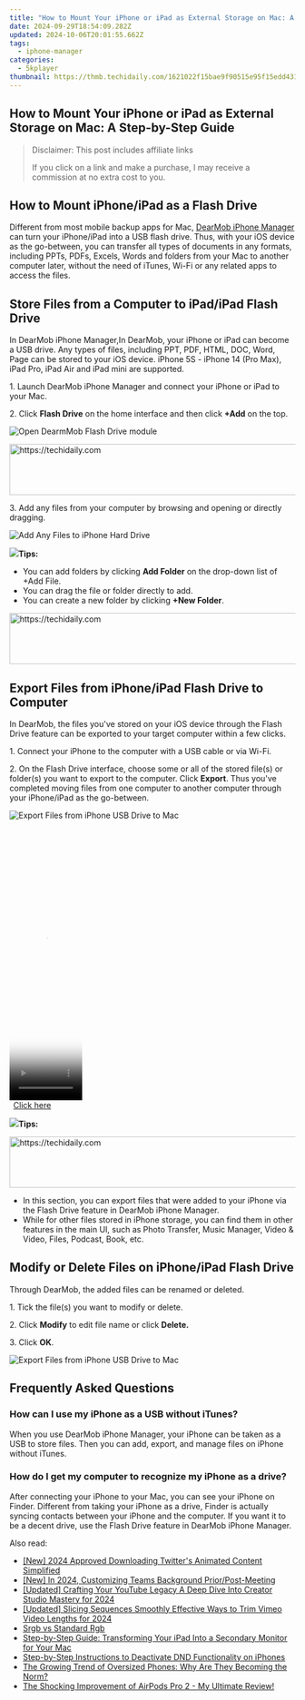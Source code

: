 ```yaml
---
title: "How to Mount Your iPhone or iPad as External Storage on Mac: A Step-by-Step Guide"
date: 2024-09-29T18:54:09.282Z
updated: 2024-10-06T20:01:55.662Z
tags:
  - iphone-manager
categories:
  - 5kplayer
thumbnail: https://thmb.techidaily.com/1621022f15bae9f90515e95f15edd431dd0fad0e7e4a31a614efb85ef8dac6ad.JPG
---
```


## How to Mount Your iPhone or iPad as External Storage on Mac: A Step-by-Step Guide

>  Disclaimer: This post includes affiliate links
>
>  If you click on a link and make a purchase, I may receive a commission at no extra cost to you.
>

## How to Mount iPhone/iPad as a Flash Drive

Different from most mobile backup apps for Mac, [DearMob iPhone Manager](https://tools.techidaily.com/5kplayer/iphone-manager/) can turn your iPhone/iPad into a USB flash drive. Thus, with your iOS device as the go-between, you can transfer all types of documents in any formats, including PPTs, PDFs, Excels, Words and folders from your Mac to another computer later, without the need of iTunes, Wi-Fi or any related apps to access the files.

## Store Files from a Computer to iPad/iPad Flash Drive

In DearMob iPhone Manager,In DearMob, your iPhone or iPad can become a USB drive. Any types of files, including PPT, PDF, HTML, DOC, Word, Page can be stored to your iOS device. iPhone 5S - iPhone 14 (Pro Max), iPad Pro, iPad Air and iPad mini are supported.

1\. Launch DearMob iPhone Manager and connect your iPhone or iPad to your Mac.

2\. Click **Flash Drive** on the home interface and then click **+Add** on the top.

![Open DearmMob Flash Drive module](https://www.5kplayer.com/user-guide/images/userguide-how/flash-drive-dearmob.jpg) 

<!-- affiliate ads begin -->
<a href="https://versadesk.pxf.io/c/5597632/1828647/21290" target="_top" id="1828647">
  <img src="//a.impactradius-go.com/display-ad/21290-1828647" border="0" alt="https://techidaily.com" width="728" height="90"/>
</a>
<img height="0" width="0" src="https://versadesk.pxf.io/i/5597632/1828647/21290" style="position:absolute;visibility:hidden;" border="0" />
<!-- affiliate ads end -->

3\. Add any files from your computer by browsing and opening or directly dragging. 

![Add Any Files to iPhone Hard Drive](https://www.5kplayer.com/user-guide/images/userguide-how/add-files-from-mac-to-iphone.jpg) 

![](https://www.5kplayer.com/user-guide/images/userguide-how/tips-icon.png)**Tips:**

* You can add folders by clicking **Add Folder** on the drop-down list of +Add File.
* You can drag the file or folder directly to add.
* You can create a new folder by clicking **+New Folder**.

<!-- affiliate ads begin -->
<a href="https://aligracehair.sjv.io/c/5597632/1896546/19272" target="_top" id="1896546">
  <img src="//a.impactradius-go.com/display-ad/19272-1896546" border="0" alt="https://techidaily.com" width="728" height="90"/>
</a>
<img height="0" width="0" src="https://aligracehair.sjv.io/i/5597632/1896546/19272" style="position:absolute;visibility:hidden;" border="0" />
<!-- affiliate ads end -->

## Export Files from iPhone/iPad Flash Drive to Computer

In DearMob, the files you've stored on your iOS device through the Flash Drive feature can be exported to your target computer within a few clicks. 

1\. Connect your iPhone to the computer with a USB cable or via Wi-Fi. 

 2\. On the Flash Drive interface, choose some or all of the stored file(s) or folder(s) you want to export to the computer. Click **Export**. Thus you've completed moving files from one computer to another computer through your iPhone/iPad as the go-between.

![Export Files from iPhone USB Drive to Mac](https://www.5kplayer.com/user-guide/images/userguide-how/export-files-usb-device-mac.jpg) 

<!-- affiliate ads begin -->
<span id="1975648">
					<video width="128" height="480" style="cursor:pointer"
           poster="//a.impactradius-go.com/display-clicktoplayimage/1975648.png"
           onclick="if(!this.playClicked){this.play();this.setAttribute('controls',true);this.playClicked=true;}">
	   <source src="//a.impactradius-go.com/display-ad/22993-1975648">
	   <img src="//a.impactradius-go.com/display-clicktoplayimage/1975648.png" style="border: none; height: 100%; width: 100%; object-fit: contain">
	</video>
	<div style="width:80px;text-align:center"><a href="javascript:window.open(decodeURIComponent('https%3A%2F%2Fhomestyler.sjv.io%2Fc%2F5597632%2F1975648%2F22993'), '_blank');void(0);">Click here</a></div>
</span>
<img height="0" width="0" src="https://imp.pxf.io/i/5597632/1975648/22993" style="position:absolute;visibility:hidden;" border="0" />
<!-- affiliate ads end -->

![](https://www.5kplayer.com/user-guide/images/userguide-how/tips-icon.png)**Tips:**

<!-- affiliate ads begin -->
<a href="https://aligracehair.sjv.io/c/5597632/2047411/19272" target="_top" id="2047411">
  <img src="//a.impactradius-go.com/display-ad/19272-2047411" border="0" alt="https://techidaily.com" width="728" height="90"/>
</a>
<img height="0" width="0" src="https://aligracehair.sjv.io/i/5597632/2047411/19272" style="position:absolute;visibility:hidden;" border="0" />
<!-- affiliate ads end -->

* In this section, you can export files that were added to your iPhone via the Flash Drive feature in DearMob iPhone Manager.
* While for other files stored in iPhone storage, you can find them in other features in the main UI, such as Photo Transfer, Music Manager, Video & Video, Files, Podcast, Book, etc.

## Modify or Delete Files on iPhone/iPad Flash Drive

Through DearMob, the added files can be renamed or deleted. 

1\. Tick the file(s) you want to modify or delete.

 2\. Click **Modify** to edit file name or click **Delete.**

3\. Click **OK**.

![Export Files from iPhone USB Drive to Mac](https://www.5kplayer.com/user-guide/images/userguide-how/edit-file-name-usb-device-mac.jpg) 

## Frequently Asked Questions

### How can I use my iPhone as a USB without iTunes?

When you use DearMob iPhone Manager, your iPhone can be taken as a USB to store files. Then you can add, export, and manage files on iPhone without iTunes.

### How do I get my computer to recognize my iPhone as a drive?

After connecting your iPhone to your Mac, you can see your iPhone on Finder. Different from taking your iPhone as a drive, Finder is actually syncing contacts between your iPhone and the computer. If you want it to be a decent drive, use the Flash Drive feature in DearMob iPhone Manager.

<ins class="adsbygoogle"
     style="display:block"
     data-ad-format="autorelaxed"
     data-ad-client="ca-pub-7571918770474297"
     data-ad-slot="1223367746"></ins>

<ins class="adsbygoogle"
     style="display:block"
     data-ad-client="ca-pub-7571918770474297"
     data-ad-slot="8358498916"
     data-ad-format="auto"
     data-full-width-responsive="true"></ins>

<span class="atpl-alsoreadstyle">Also read:</span>
<div><ul>
<li><a href="https://twitter-clips.techidaily.com/new-2024-approved-downloading-twitters-animated-content-simplified/"><u>[New] 2024 Approved Downloading Twitter's Animated Content Simplified</u></a></li>
<li><a href="https://screen-activity-recording.techidaily.com/new-in-2024-customizing-teams-background-priorpost-meeting/"><u>[New] In 2024, Customizing Teams Background Prior/Post-Meeting</u></a></li>
<li><a href="https://youtube-web.techidaily.com/ed-crafting-your-youtube-legacy-a-deep-dive-into-creator-studio-mastery-for-2024/"><u>[Updated] Crafting Your YouTube Legacy A Deep Dive Into Creator Studio Mastery for 2024</u></a></li>
<li><a href="https://vimeo-videos.techidaily.com/updated-slicing-sequences-smoothly-effective-ways-to-trim-vimeo-video-lengths-for-2024/"><u>[Updated] Slicing Sequences Smoothly Effective Ways to Trim Vimeo Video Lengths for 2024</u></a></li>
<li><a href="https://article-knowledge.techidaily.com/srgb-vs-standard-rgb/"><u>Srgb vs Standard Rgb</u></a></li>
<li><a href="https://os-tips.techidaily.com/step-by-step-guide-transforming-your-ipad-into-a-secondary-monitor-for-your-mac/"><u>Step-by-Step Guide: Transforming Your iPad Into a Secondary Monitor for Your Mac</u></a></li>
<li><a href="https://os-tips.techidaily.com/step-by-step-instructions-to-deactivate-dnd-functionality-on-iphones/"><u>Step-by-Step Instructions to Deactivate DND Functionality on iPhones</u></a></li>
<li><a href="https://os-tips.techidaily.com/the-growing-trend-of-oversized-phones-why-are-they-becoming-the-norm/"><u>The Growing Trend of Oversized Phones: Why Are They Becoming the Norm?</u></a></li>
<li><a href="https://os-tips.techidaily.com/the-shocking-improvement-of-airpods-pro-2-my-ultimate-review/"><u>The Shocking Improvement of AirPods Pro 2 - My Ultimate Review!</u></a></li>
</ul></div>


